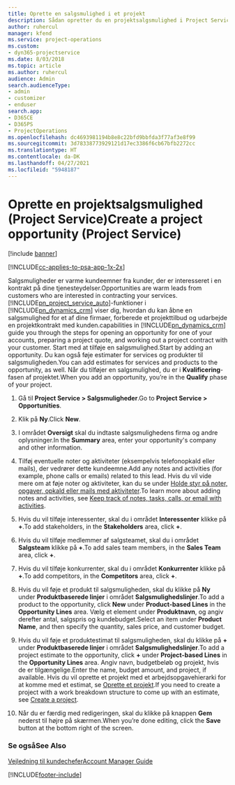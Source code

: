 ```yaml
---
title: Oprette en salgsmulighed i et projekt
description: Sådan opretter du en projektsalgsmulighed i Project Service
author: ruhercul
manager: kfend
ms.service: project-operations
ms.custom:
- dyn365-projectservice
ms.date: 8/03/2018
ms.topic: article
ms.author: ruhercul
audience: Admin
search.audienceType:
- admin
- customizer
- enduser
search.app:
- D365CE
- D365PS
- ProjectOperations
ms.openlocfilehash: dc4693981194b8e8c22bfd9bbfda3f77af3e8f99
ms.sourcegitcommit: 3d78338773929121d17ec3386f6cb67bfb2272cc
ms.translationtype: HT
ms.contentlocale: da-DK
ms.lasthandoff: 04/27/2021
ms.locfileid: "5948187"
---
```

# <a name="create-a-project-opportunity-project-service"></a><span data-ttu-id="10192-103">Oprette en projektsalgsmulighed (Project Service)</span><span class="sxs-lookup"><span data-stu-id="10192-103">Create a project opportunity (Project Service)</span></span>

[!include [banner](../includes/psa-now-project-operations.md)]

[!INCLUDE[cc-applies-to-psa-app-1x-2x](../includes/cc-applies-to-psa-app-1x-2x.md)]

<span data-ttu-id="10192-104">Salgsmuligheder er varme kundeemner fra kunder, der er interesseret i en kontrakt på dine tjenesteydelser.</span><span class="sxs-lookup"><span data-stu-id="10192-104">Opportunities are warm leads from customers who are interested in contracting your services.</span></span> [!INCLUDE[pn_project_service_auto](../includes/pn-project-service-auto.md)]<span data-ttu-id="10192-105">-funktioner i [!INCLUDE[pn_dynamics_crm](../includes/pn-dynamics-crm.md)] viser dig, hvordan du kan åbne en salgsmulighed for et af dine firmaer, forberede et projekttilbud og udarbejde en projektkontrakt med kunden.</span><span class="sxs-lookup"><span data-stu-id="10192-105">capabilities in [!INCLUDE[pn_dynamics_crm](../includes/pn-dynamics-crm.md)] guide you through the steps for opening an opportunity for one of your accounts, preparing a project quote, and working out a project contract with your customer.</span></span> <span data-ttu-id="10192-106">Start med at tilføje en salgsmulighed.</span><span class="sxs-lookup"><span data-stu-id="10192-106">Start by adding an opportunity.</span></span> <span data-ttu-id="10192-107">Du kan også føje estimater for services og produkter til salgsmuligheden.</span><span class="sxs-lookup"><span data-stu-id="10192-107">You can add estimates for services and products to the opportunity, as well.</span></span> <span data-ttu-id="10192-108">Når du tilføjer en salgsmulighed, du er i **Kvalificering**-fasen af projektet.</span><span class="sxs-lookup"><span data-stu-id="10192-108">When you add an opportunity, you’re in the **Qualify** phase of your project.</span></span>  
  
1.  <span data-ttu-id="10192-109">Gå til **Project Service > Salgsmuligheder**.</span><span class="sxs-lookup"><span data-stu-id="10192-109">Go to **Project Service > Opportunities**.</span></span>  
  
2.  <span data-ttu-id="10192-110">Klik på **Ny**.</span><span class="sxs-lookup"><span data-stu-id="10192-110">Click **New**.</span></span>  
  
3.  <span data-ttu-id="10192-111">I området **Oversigt** skal du indtaste salgsmulighedens firma og andre oplysninger.</span><span class="sxs-lookup"><span data-stu-id="10192-111">In the **Summary** area, enter your opportunity's company and other information.</span></span>  
  
4.  <span data-ttu-id="10192-112">Tilføj eventuelle noter og aktiviteter (eksempelvis telefonopkald eller mails), der vedrører dette kundeemne.</span><span class="sxs-lookup"><span data-stu-id="10192-112">Add any notes and activities (for example, phone calls or emails) related to this lead.</span></span> <span data-ttu-id="10192-113">Hvis du vil vide mere om at føje noter og aktiviteter, kan du se under [Holde styr på noter, opgaver, opkald eller mails med aktiviteter](/dynamics365/customerengagement/on-premises/basics/work-with-activities).</span><span class="sxs-lookup"><span data-stu-id="10192-113">To learn more about adding notes and activities, see [Keep track of notes, tasks, calls, or email with activities](/dynamics365/customerengagement/on-premises/basics/work-with-activities).</span></span>  
  
5.  <span data-ttu-id="10192-114">Hvis du vil tilføje interessenter, skal du i området **Interessenter** klikke på **+**.</span><span class="sxs-lookup"><span data-stu-id="10192-114">To add stakeholders, in the **Stakeholders** area, click **+**.</span></span>  
  
6.  <span data-ttu-id="10192-115">Hvis du vil tilføje medlemmer af salgsteamet, skal du i området **Salgsteam** klikke på **+**.</span><span class="sxs-lookup"><span data-stu-id="10192-115">To add sales team members, in the **Sales Team** area, click **+**.</span></span>  
  
7.  <span data-ttu-id="10192-116">Hvis du vil tilføje konkurrenter, skal du i området **Konkurrenter** klikke på **+**.</span><span class="sxs-lookup"><span data-stu-id="10192-116">To add competitors, in the **Competitors** area, click **+**.</span></span>  
  
8.  <span data-ttu-id="10192-117">Hvis du vil føje et produkt til salgsmuligheden, skal du klikke på **Ny** under **Produktbaserede linjer** i området **Salgsmulighedslinjer**.</span><span class="sxs-lookup"><span data-stu-id="10192-117">To add a product to the opportunity, click **New** under **Product-based Lines** in the **Opportunity Lines** area.</span></span> <span data-ttu-id="10192-118">Vælg et element under **Produktnavn**, og angiv derefter antal, salgspris og kundebudget.</span><span class="sxs-lookup"><span data-stu-id="10192-118">Select an item under **Product Name**, and then specify the quantity, sales price, and customer budget.</span></span>  
  
9. <span data-ttu-id="10192-119">Hvis du vil føje et produktestimat til salgsmuligheden, skal du klikke på **+** under **Produktbaserede linjer** i området **Salgsmulighedslinjer**.</span><span class="sxs-lookup"><span data-stu-id="10192-119">To add a project estimate to the opportunity, click **+** under **Project-based Lines** in the **Opportunity Lines** area.</span></span> <span data-ttu-id="10192-120">Angiv navn, budgetbeløb og projekt, hvis de er tilgængelige.</span><span class="sxs-lookup"><span data-stu-id="10192-120">Enter the name, budget amount, and project, if available.</span></span> <span data-ttu-id="10192-121">Hvis du vil oprette et projekt med et arbejdsopgavehierarki for at komme med et estimat, se [Oprette et projekt](../psa/create-project.md).</span><span class="sxs-lookup"><span data-stu-id="10192-121">If you need to create a project with a work breakdown structure to come up with an estimate, see [Create a project](../psa/create-project.md).</span></span>  
  
10. <span data-ttu-id="10192-122">Når du er færdig med redigeringen, skal du klikke på knappen **Gem** nederst til højre på skærmen.</span><span class="sxs-lookup"><span data-stu-id="10192-122">When you’re done editing, click the **Save** button at the bottom right of the screen.</span></span>  
  
### <a name="see-also"></a><span data-ttu-id="10192-123">Se også</span><span class="sxs-lookup"><span data-stu-id="10192-123">See Also</span></span>  
 [<span data-ttu-id="10192-124">Vejledning til kundechefer</span><span class="sxs-lookup"><span data-stu-id="10192-124">Account Manager Guide</span></span>](../psa/account-manager-guide.md)


[!INCLUDE[footer-include](../includes/footer-banner.md)]